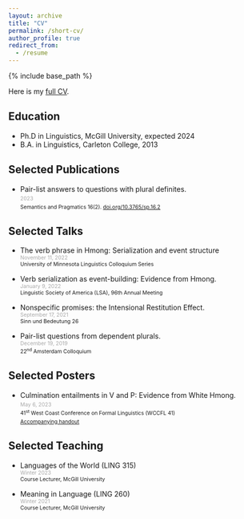 ```yaml
---
layout: archive
title: "CV"
permalink: /short-cv/
author_profile: true
redirect_from:
  - /resume
---
```


<!-- Don't forget! To force a line break in Markdown, end the line with two spaces and then hit return, -->

{% include base_path %}

Here is my [full CV](/cv/Johnston_CV.pdf "CV").

## Education

* Ph.D in Linguistics, McGill University, expected 2024
* B.A. in Linguistics, Carleton College, 2013

## Selected Publications  

* 	Pair-list answers to questions with plural definites.  
	<span style="color:darkgray; font-size:0.75em">2023</span>  
	<span style="font-size:0.75em">Semantics and Pragmatics 16(2). [doi.org/10.3765/sp.16.2](https://doi.org/10.3765/sp.16.2 "doi.org/10.3765/sp.16.2")</span>  
	
## Selected Talks

* 	The verb phrase in Hmong: Serialization and event structure  
	<span style="color:darkgray; font-size:0.75em">November 11, 2022</span>  
	<span style="font-size:0.75em">University of Minnesota Linguistics Colloquium Series</span>

*	Verb serialization as event-building: Evidence from Hmong.  
	<span style="color:darkgray; font-size:0.75em">January 9, 2022</span>  
	<span style="font-size:0.75em">Linguistic Society of America (LSA), 96th Annual Meeting</span>

*	Nonspecific promises: the Intensional Restitution Effect.  
	<span style="color:darkgray; font-size:0.75em">September 17, 2021</span>  
	<span style="font-size:0.75em">Sinn und Bedeutung 26</span>

*	Pair-list questions from dependent plurals.  
	<span style="color:darkgray; font-size:0.75em">December 19, 2019</span>  
	<span style="font-size:0.75em">22<sup>nd</sup> Amsterdam Colloquium</span>  

## Selected Posters

* 	Culmination entailments in V and P: Evidence from White Hmong.  
	<span style="color:darkgray; font-size:0.75em">May 6, 2023</span>  
	<span style="font-size:0.75em">41<sup>st</sup> West Coast Conference on Formal Linguistics (WCCFL 41)</span>  
	<span style="font-size:0.75em">[Accompanying handout](/files/wccfl41handout.pdf "WCCFL 41 Handout")</span>  
	
## Selected Teaching

* 	Languages of the World (LING 315)  
	<span style="color:darkgray; font-size:0.75em">Winter 2023</span>  
	<span style="font-size:0.75em">Course Lecturer, McGill University</span>

* 	Meaning in Language (LING 260)  
	<span style="color:darkgray; font-size:0.75em">Winter 2021</span>  
	<span style="font-size:0.75em">Course Lecturer, McGill University</span>  
	